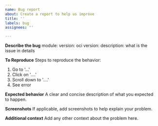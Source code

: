 ```yaml
---
name: Bug report
about: Create a report to help us improve
title: ''
labels: bug
assignees: ''

---
```


**Describe the bug**
module: 
version: 
oci version: 
description: what is the issue in details

**To Reproduce**
Steps to reproduce the behavior:
1. Go to '...'
2. Click on '....'
3. Scroll down to '....'
4. See error

**Expected behavior**
A clear and concise description of what you expected to happen.

**Screenshots**
If applicable, add screenshots to help explain your problem.

**Additional context**
Add any other context about the problem here.

